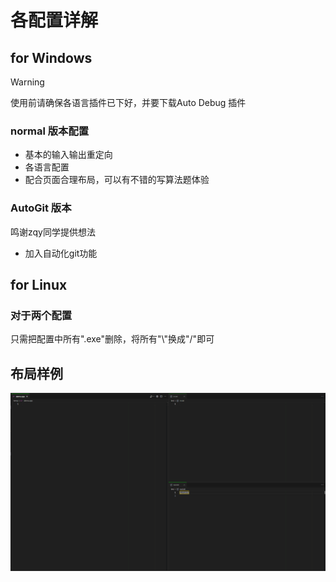 # 各配置详解

## for Windows

> [!WARNING]
>
> 使用前请确保各语言插件已下好，并要下载Auto Debug 插件



### normal 版本配置



- 基本的输入输出重定向
- 各语言配置
- 配合页面合理布局，可以有不错的写算法题体验



### AutoGit 版本



鸣谢zqy同学提供想法

- 加入自动化git功能

## for Linux

### 对于两个配置

只需把配置中所有".exe"删除，将所有"\\"换成"/"即可


## 布局样例

![image-20241204173113180](img/image-20241204173113180.png)



